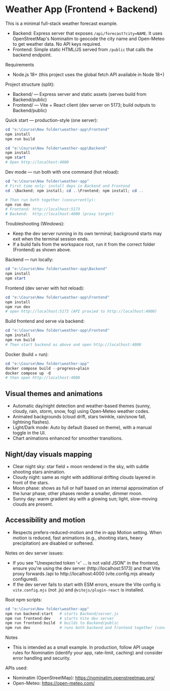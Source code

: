 # Weather App (Frontend + Backend)

This is a minimal full-stack weather forecast example.

- Backend: Express server that exposes `/api/forecast?city=NAME`. It uses OpenStreetMap's Nominatim to geocode the city name and Open-Meteo to get weather data. No API keys required.
- Frontend: Simple static HTML/JS served from `/public` that calls the backend endpoint.

Requirements
- Node.js 18+ (this project uses the global fetch API available in Node 18+)

Project structure (split):

- Backend/ — Express server and static assets (serves build from Backend/public)
- Frontend/ — Vite + React client (dev server on 5173; build outputs to Backend/public)

Quick start — production-style (one server):

```powershell
cd "e:\Course\New folder\weather-app\Frontend"
npm install
npm run build

cd "e:\Course\New folder\weather-app\Backend"
npm install
npm start
# Open http://localhost:4000
```

Dev mode — run both with one command (hot reload):

```powershell
cd "e:\Course\New folder\weather-app"
# First time only: install deps in Backend and Frontend
cd .\Backend; npm install; cd ..\Frontend; npm install; cd ..

# Then run both together (concurrently):
npm run dev
# Frontend: http://localhost:5173
# Backend:  http://localhost:4000 (proxy target)
```

Troubleshooting (Windows):
- Keep the dev server running in its own terminal; background starts may exit when the terminal session ends.
- If a build fails from the workspace root, run it from the correct folder (Frontend) as shown above.

Backend — run locally:

```powershell
cd "e:\Course\New folder\weather-app\Backend"
npm install
npm start
```

Frontend (dev server with hot reload):

```powershell
cd "e:\Course\New folder\weather-app\Frontend"
npm install
npm run dev
# open http://localhost:5173 (API proxied to http://localhost:4000)
```

Build frontend and serve via backend:

```powershell
cd "e:\Course\New folder\weather-app\Frontend"
npm install
npm run build
# Then start backend as above and open http://localhost:4000
```

Docker (build + run):

```powershell
cd "e:\Course\New folder\weather-app"
docker compose build --progress=plain
docker compose up -d
# then open http://localhost:4000
```

Visual themes and animations
----------------------------

- Automatic day/night detection and weather-based themes (sunny, cloudy, rain, storm, snow, fog) using Open‑Meteo weather codes.
- Animated backgrounds (cloud drift, stars twinkle, rain/snow fall, lightning flashes).
- Light/Dark mode: Auto by default (based on theme), with a manual toggle in the UI.
- Chart animations enhanced for smoother transitions.

Night/day visuals mapping
-------------------------

- Clear night sky: star field + moon rendered in the sky, with subtle shooting stars animation.
- Cloudy night: same as night with additional drifting clouds layered in front of the stars.
- Moon phase: shows as full or half based on an internal approximation of the lunar phase; other phases render a smaller, dimmer moon.
- Sunny day: warm gradient sky with a glowing sun; light, slow-moving clouds are present.

Accessibility and motion
------------------------

- Respects prefers-reduced-motion and the in-app Motion setting. When motion is reduced, fast animations (e.g., shooting stars, heavy precipitation) are disabled or softened.

Notes on dev server issues:
- If you see "Unexpected token '<' ... is not valid JSON" in the frontend, ensure you're using the dev server (http://localhost:5173) and that Vite proxy forwards /api to http://localhost:4000 (vite.config.mjs already configured).
- If the dev server fails to start with ESM errors, ensure the Vite config is `vite.config.mjs` (not .js) and `@vitejs/plugin-react` is installed.

Root npm scripts:

```powershell
cd "e:\Course\New folder\weather-app"
npm run backend:start   # starts Backend/server.js
npm run frontend:dev    # starts Vite dev server
npm run frontend:build  # builds to Backend/public
npm run dev             # runs both backend and frontend together (concurrently)
```

Notes
- This is intended as a small example. In production, follow API usage rules for Nominatim (identify your app, rate-limit, caching) and consider error handling and security.

APIs used:
- Nominatim (OpenStreetMap): https://nominatim.openstreetmap.org/
- Open-Meteo: https://open-meteo.com/
